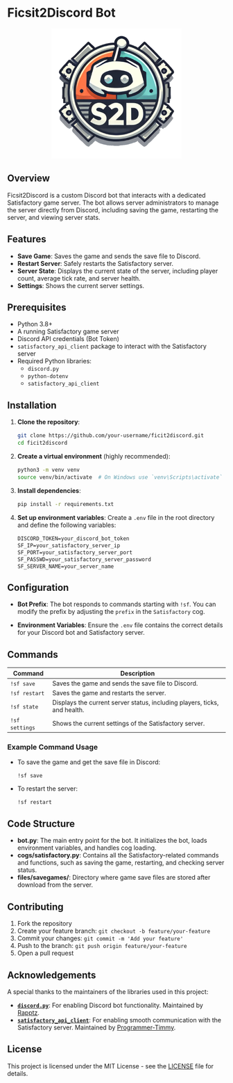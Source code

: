 # Ficsit2Discord Bot

<p align="center">
<img src="https://raw.githubusercontent.com/Brazier85/Ficsit2Discord/refs/heads/main/files/s2d_logo.webp" width="300" height="300">
</p>

## Overview
Ficsit2Discord is a custom Discord bot that interacts with a dedicated Satisfactory game server. The bot allows server administrators to manage the server directly from Discord, including saving the game, restarting the server, and viewing server stats.

## Features
- **Save Game**: Saves the game and sends the save file to Discord.
- **Restart Server**: Safely restarts the Satisfactory server.
- **Server State**: Displays the current state of the server, including player count, average tick rate, and server health.
- **Settings**: Shows the current server settings.

## Prerequisites
- Python 3.8+
- A running Satisfactory game server
- Discord API credentials (Bot Token)
- `satisfactory_api_client` package to interact with the Satisfactory server
- Required Python libraries:
  - `discord.py`
  - `python-dotenv`
  - `satisfactory_api_client`

## Installation

1. **Clone the repository**:
   ```bash
   git clone https://github.com/your-username/ficit2discord.git
   cd ficit2discord
   ```

2. **Create a virtual environment** (highly recommended):
   ```bash
   python3 -m venv venv
   source venv/bin/activate  # On Windows use `venv\Scripts\activate`
   ```

3. **Install dependencies**:
   ```bash
   pip install -r requirements.txt
   ```

4. **Set up environment variables**:
   Create a `.env` file in the root directory and define the following variables:
   ```
   DISCORD_TOKEN=your_discord_bot_token
   SF_IP=your_satisfactory_server_ip
   SF_PORT=your_satisfactory_server_port
   SF_PASSWD=your_satisfactory_server_password
   SF_SERVER_NAME=your_server_name
   ```

## Configuration

- **Bot Prefix**: The bot responds to commands starting with `!sf`. You can modify the prefix by adjusting the `prefix` in the `Satisfactory` cog.
  
- **Environment Variables**: Ensure the `.env` file contains the correct details for your Discord bot and Satisfactory server.

## Commands

| Command         | Description                                                                 |
|-----------------|-----------------------------------------------------------------------------|
| `!sf save`      | Saves the game and sends the save file to Discord.                          |
| `!sf restart`   | Saves the game and restarts the server.                                     |
| `!sf state`     | Displays the current server status, including players, ticks, and health.   |
| `!sf settings`  | Shows the current settings of the Satisfactory server.                      |

### Example Command Usage

- To save the game and get the save file in Discord:
  ```
  !sf save
  ```

- To restart the server:
  ```
  !sf restart
  ```

## Code Structure

- **bot.py**: The main entry point for the bot. It initializes the bot, loads environment variables, and handles cog loading.
- **cogs/satisfactory.py**: Contains all the Satisfactory-related commands and functions, such as saving the game, restarting, and checking server status.
- **files/savegames/**: Directory where game save files are stored after download from the server.

## Contributing

1. Fork the repository
2. Create your feature branch: `git checkout -b feature/your-feature`
3. Commit your changes: `git commit -m 'Add your feature'`
4. Push to the branch: `git push origin feature/your-feature`
5. Open a pull request

## Acknowledgements

A special thanks to the maintainers of the libraries used in this project:
- **[`discord.py`](https://github.com/Rapptz/discord.py)**: For enabling Discord bot functionality. Maintained by [Rapptz](https://github.com/Rapptz).
- **[`satisfactory_api_client`](https://github.com/Programmer-Timmy/satisfactory-dedicated-server-api-SDK)**: For enabling smooth communication with the Satisfactory server. Maintained by [Programmer-Timmy](https://github.com/Programmer-Timmy).

## License

This project is licensed under the MIT License - see the [LICENSE](LICENSE) file for details.

